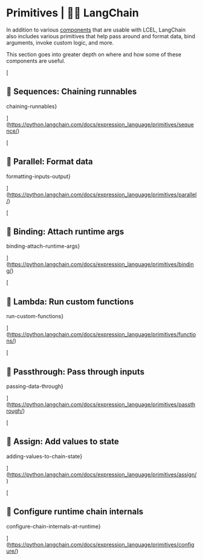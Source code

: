 # Primitives | 🦜️🔗 LangChain
In addition to various [components](https://python.langchain.com/docs/modules/) that are usable with LCEL, LangChain also includes various primitives that help pass around and format data, bind arguments, invoke custom logic, and more.

This section goes into greater depth on where and how some of these components are useful.

[

📄️ Sequences: Chaining runnables
---------------------------------

chaining-runnables}

](https://python.langchain.com/docs/expression_language/primitives/sequence/)

[

📄️ Parallel: Format data
-------------------------

formatting-inputs-output}

](https://python.langchain.com/docs/expression_language/primitives/parallel/)

[

📄️ Binding: Attach runtime args
--------------------------------

binding-attach-runtime-args}

](https://python.langchain.com/docs/expression_language/primitives/binding/)

[

📄️ Lambda: Run custom functions
--------------------------------

run-custom-functions}

](https://python.langchain.com/docs/expression_language/primitives/functions/)

[

📄️ Passthrough: Pass through inputs
------------------------------------

passing-data-through}

](https://python.langchain.com/docs/expression_language/primitives/passthrough/)

[

📄️ Assign: Add values to state
-------------------------------

adding-values-to-chain-state}

](https://python.langchain.com/docs/expression_language/primitives/assign/)

[

📄️ Configure runtime chain internals
-------------------------------------

configure-chain-internals-at-runtime}

](https://python.langchain.com/docs/expression_language/primitives/configure/)